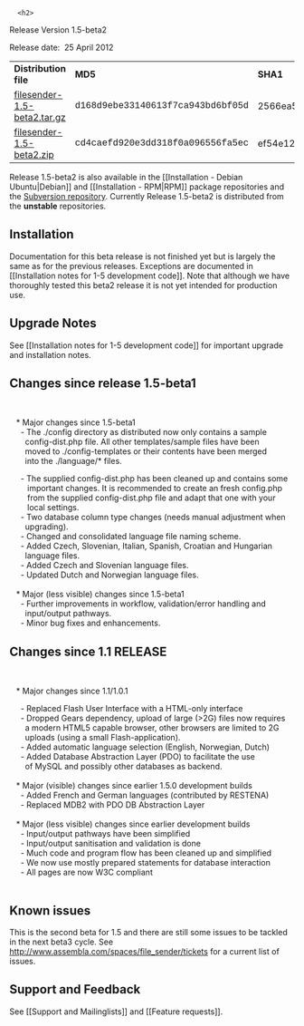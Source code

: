 
      
      
      
      
      
      
      <h2>
Release Version 1.5-beta2</h2><div>
<p>Release date:  25 April 2012</p>
<table border="0">
<tbody>
<tr>
<td><b>Distribution file</b></td>
<td><b>MD5</b></td>
<td><b>SHA1</b></td>
</tr>
<tr>
<td><a href="http://download.filesender.org/filesender-1.5-beta2.tar.gz">filesender-1.5-beta2.tar.gz</a></td>
<td><span style="font-family: courier new,courier;">d168d9ebe33140613f7ca943bd6bf05d<br></span></td>
<td>2566ea5fc8f376f7d0f35f380e3961950b899b34 <br></td>
</tr>
<tr>
<td><a href="http://download.filesender.org/filesender-1.5-beta2.zip">filesender-1.5-beta2.zip</a></td>
<td><span style="font-family: courier new,courier;">cd4caefd920e3dd318f0a096556fa5ec<br></span></td>
<td>ef54e12554373eb3a511122adc03ec0125b4aa83 <span style="font-family: courier new,courier;"></span></td>
</tr>
</tbody>
</table>
<p>Release 1.5-beta2 is also available in the [[Installation - Debian 
Ubuntu|Debian]] and [[Installation - RPM|RPM]] package repositories and 
the <a href="http://subversion.assembla.com/svn/file_sender/filesender/tags/filesender-1.5-beta2/">Subversion repository</a>. Currently Release 1.5-beta2 is distributed from the <b>unstable</b> repositories.</p>
<h2>Installation</h2>
<p>Documentation for this beta release is not finished yet but is 
largely the same as for the previous releases. Exceptions are documented
 in [[Installation notes for 1-5 development code]]. Note that although 
we have thoroughly tested this beta2 release it is not yet intended for 
production use.<br></p>
</div>
<div>
<h2>Upgrade Notes</h2>
<p>See [[Installation notes for 1-5 development code]] for important upgrade and installation notes.</p>
</div>
<div>
<h2>Changes since release 1.5-beta1</h2><p> </p><p>   * Major changes since 1.5-beta1<br>     - The ./config directory as distributed now only contains a sample<br>       config-dist.php file. All other templates/sample files have been<br>       moved to ./config-templates or their contents have been merged<br>       into the ./language/* files.</p><p>     - The supplied config-dist.php has been cleaned up and contains some <br>        important changes. It is recommended to create an fresh config.php<br>        from the supplied config-dist.php file and adapt that one with your<br>        local settings.<br>     - Two database column type changes (needs manual adjustment when <br>       upgrading).<br>     - Changed and consolidated language file naming scheme.<br>     - Added Czech, Slovenian, Italian, Spanish, Croatian and Hungarian<br>       language files.<br>     - Added Czech and Slovenian language files.<br>     - Updated Dutch and Norwegian language files.<br><br>   * Major (less visible) changes since 1.5-beta1<br>     - Further improvements in workflow, validation/error handling and<br>       input/output pathways.<br>     - Minor bug fixes and enhancements. <br></p><h2>Changes since 1.1 RELEASE</h2>
<p> </p>
<p>   * Major changes since 1.1/1.0.1</p>
<p>     - Replaced Flash User Interface with a HTML-only interface<br>     - Dropped Gears dependency, upload of large (>2G) files now requires<br>       a modern HTML5 capable browser, other browsers are limited to 2G<br>       uploads (using a small Flash-application).<br>     - Added automatic language selection (English, Norwegian, Dutch)<br>     - Added Database Abstraction Layer (PDO) to facilitate the use<br>       of MySQL and possibly other databases as backend.<br><br>   * Major (visible) changes since earlier 1.5.0 development builds<br>     - Added French and German languages (contributed by RESTENA)<br>     - Replaced MDB2 with PDO DB Abstraction Layer<br><br>   * Major (less visible) changes since earlier development builds<br>     - Input/output pathways have been simplified<br>     - Input/output sanitisation and validation is done<br>     - Much code and program flow has been cleaned up and simplified<br>     - We now use mostly prepared statements for database interaction<br>     - All pages are now W3C compliant<br><br></p>
<h2>Known issues</h2>
This is the second beta for 1.5 and there are still some issues to be tackled in the next beta3 cycle. See <a href="../tickets">http://www.assembla.com/spaces/file_sender/tickets</a> for a current list of issues.</div>
<div>
<h2>Support and Feedback</h2>
<p>See [[Support and Mailinglists]] and [[Feature requests]].</p>
</div>
    
    
    
    
    
    
    
    
    
    
